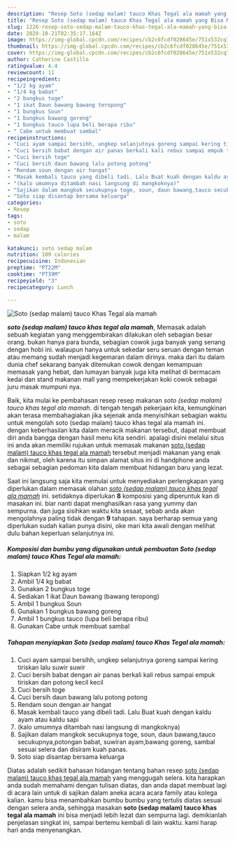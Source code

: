 ```yaml
---
description: "Resep Soto (sedap malam) tauco Khas Tegal ala mamah yang Bisa Manjain Lidah"
title: "Resep Soto (sedap malam) tauco Khas Tegal ala mamah yang Bisa Manjain Lidah"
slug: 1226-resep-soto-sedap-malam-tauco-khas-tegal-ala-mamah-yang-bisa-manjain-lidah
date: 2020-10-21T02:35:17.164Z
image: https://img-global.cpcdn.com/recipes/cb2c6fcdf028645e/751x532cq70/soto-sedap-malam-tauco-khas-tegal-ala-mamah-foto-resep-utama.jpg
thumbnail: https://img-global.cpcdn.com/recipes/cb2c6fcdf028645e/751x532cq70/soto-sedap-malam-tauco-khas-tegal-ala-mamah-foto-resep-utama.jpg
cover: https://img-global.cpcdn.com/recipes/cb2c6fcdf028645e/751x532cq70/soto-sedap-malam-tauco-khas-tegal-ala-mamah-foto-resep-utama.jpg
author: Catherine Castillo
ratingvalue: 4.4
reviewcount: 11
recipeingredient:
- "1/2 kg ayam"
- "1/4 kg babat"
- "2 bungkus toge"
- "1 ikat Daun bawang bawang teropong"
- "1 bungkus Soun"
- "1 bungkus bawang goreng"
- "1 bungkus tauco lupa beli berapa ribu"
- " Cabe untuk membuat sambal"
recipeinstructions:
- "Cuci ayam sampai bersihh, ungkep selanjutnya goreng sampai kering tiriskan lalu suwir suwir"
- "Cuci bersih babat dengan air panas berkali kali rebus sampai empuk tiriskan dan potong kecil kecil"
- "Cuci bersih toge"
- "Cuci bersih daun bawang lalu potong potong"
- "Rendam soun dengan air hangat"
- "Masak kembali tauco yang dibeli tadi. Lalu Buat kuah dengan kaldu ayam atau kaldu sapi"
- "(kalo umumnya ditambah nasi langsung di mangkoknya)"
- "Sajikan dalam mangkok secukupnya toge, soun, daun bawang,tauco secukupnya,potongan babat, suwiran ayam,bawang goreng, sambal sesuai selera dan disiram kuah panas."
- "Soto siap disantap bersama keluarga"
categories:
- Resep
tags:
- soto
- sedap
- malam

katakunci: soto sedap malam 
nutrition: 109 calories
recipecuisine: Indonesian
preptime: "PT22M"
cooktime: "PT39M"
recipeyield: "3"
recipecategory: Lunch

---
```



![Soto (sedap malam) tauco Khas Tegal ala mamah](https://img-global.cpcdn.com/recipes/cb2c6fcdf028645e/751x532cq70/soto-sedap-malam-tauco-khas-tegal-ala-mamah-foto-resep-utama.jpg)

<b><i>soto (sedap malam) tauco khas tegal ala mamah</i></b>, Memasak adalah sebuah kegiatan yang menggembirakan dilakukan oleh sebagian besar orang. bukan hanya para bunda, sebagian cowok juga banyak yang senang dengan hobi ini. walaupun hanya untuk sekedar seru seruan dengan teman atau memang sudah menjadi kegemaran dalam dirinya. maka dari itu dalam dunia chef sekarang banyak ditemukan cowok dengan kemampuan memasak yang hebat, dan lumayan banyak juga kita melihat di bermacam kedai dan stand makanan mall yang mempekerjakan koki cowok sebagai juru masak mumpuni nya.

Baik, kita mulai ke pembahasan resep resep makanan <i>soto (sedap malam) tauco khas tegal ala mamah</i>. di tengah tengah pekerjaan kita, kemungkinan akan terasa membahagiakan jika sejenak anda menyisihkan sebagian waktu untuk mengolah soto (sedap malam) tauco khas tegal ala mamah ini. dengan keberhasilan kita dalam meracik makanan tersebut, dapat membuat diri anda bangga dengan hasil menu kita sendiri. apalagi disini melalui situs ini anda akan memiliki rujukan untuk memasak makanan <u>soto (sedap malam) tauco khas tegal ala mamah</u> tersebut menjadi makanan yang enak dan nikmat, oleh karena itu simpan alamat situs ini di handphone anda sebagai sebagian pedoman kita dalam membuat hidangan baru yang lezat.




Saat ini langsung saja kita memulai untuk menyediakan perlengkapan yang diperlukan dalam memasak olahan <u><i>soto (sedap malam) tauco khas tegal ala mamah</i></u> ini. setidaknya diperlukan <b>8</b> komposisi yang diperuntuk kan di masakan ini. biar nanti dapat menghasilkan rasa yang yummy dan sempurna. dan juga sisihkan waktu kita sesaat, sebab anda akan mengolahnya paling tidak dengan <b>9</b> tahapan. saya berharap semua yang diperlukan sudah kalian punya disini, oke mari kita awali dengan melihat dulu bahan keperluan selanjutnya ini.

<!--inarticleads1-->

##### Komposisi dan bumbu yang digunakan untuk pembuatan Soto (sedap malam) tauco Khas Tegal ala mamah:

1. Siapkan 1/2 kg ayam
1. Ambil 1/4 kg babat
1. Gunakan 2 bungkus toge
1. Sediakan 1 ikat Daun bawang (bawang teropong)
1. Ambil 1 bungkus Soun
1. Gunakan 1 bungkus bawang goreng
1. Ambil 1 bungkus tauco (lupa beli berapa ribu)
1. Gunakan  Cabe untuk membuat sambal




<!--inarticleads2-->

##### Tahapan menyiapkan Soto (sedap malam) tauco Khas Tegal ala mamah:

1. Cuci ayam sampai bersihh, ungkep selanjutnya goreng sampai kering tiriskan lalu suwir suwir
1. Cuci bersih babat dengan air panas berkali kali rebus sampai empuk tiriskan dan potong kecil kecil
1. Cuci bersih toge
1. Cuci bersih daun bawang lalu potong potong
1. Rendam soun dengan air hangat
1. Masak kembali tauco yang dibeli tadi. Lalu Buat kuah dengan kaldu ayam atau kaldu sapi
1. (kalo umumnya ditambah nasi langsung di mangkoknya)
1. Sajikan dalam mangkok secukupnya toge, soun, daun bawang,tauco secukupnya,potongan babat, suwiran ayam,bawang goreng, sambal sesuai selera dan disiram kuah panas.
1. Soto siap disantap bersama keluarga




Diatas adalah sedikit bahasan hidangan tentang bahan resep <u>soto (sedap malam) tauco khas tegal ala mamah</u> yang menggugah selera. kita harapkan anda sudah memahami dengan tulisan diatas, dan anda dapat membuat lagi di acara lain untuk di sajikan dalam aneka acara acara family atau kolega kalian. kamu bisa menambahkan bumbu bumbu yang tertulis diatas sesuai dengan selera anda, sehingga masakan <b>soto (sedap malam) tauco khas tegal ala mamah</b> ini bisa menjadi lebih lezat dan sempurna lagi. demikianlah penjelasan singkat ini, sampai bertemu kembali di lain waktu. kami harap hari anda menyenangkan.
